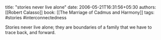 
title: "stories never live alone"
date: 2006-05-21T16:31:56+05:30
authors: [[Robert Calasso]]
book: [[The Marriage of Cadmus and Harmony]]
tags: #stories #interconnectedness

Stories never live alone; they are boundaries of a family that we have to trace back, and forward.
